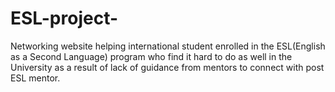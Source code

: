 # ESL-project-
Networking website helping international student enrolled in the ESL(English as a Second Language) program  who find it hard to do as well in the University as a result of lack of guidance from mentors to connect with  post ESL mentor.
